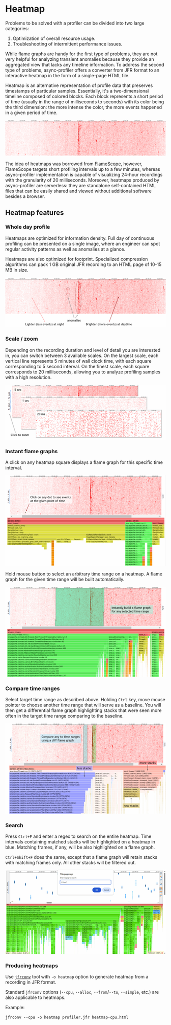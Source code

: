 # Heatmap

Problems to be solved with a profiler can be divided into two large categories:

1. Optimization of overall resource usage.
2. Troubleshooting of intermittent performance issues.

While flame graphs are handy for the first type of problems, they are not very helpful
for analyzing transient anomalies because they provide an aggregated view that lacks
any timeline information. To address the second type of problems, async-profiler offers
a converter from JFR format to an interactive heatmap in the form of a single-page HTML file.

Heatmap is an alternative representation of profile data that preserves timestamps
of particular samples. Essentially, it's a two-dimensional timeline composed of
colored blocks. Each block represents a short period of time (usually in the range of
milliseconds to seconds) with its color being the third dimension: the more intense
the color, the more events happened in a given period of time.

![](/.assets/images/heatmap.png)

The idea of heatmaps was borrowed from [FlameScope](https://github.com/Netflix/flamescope),
however, FlameScope targets short profiling intervals up to a few minutes, whereas
async-profiler implementation is capable of visualizing 24-hour recordings
with the granularity of 20 milliseconds. Moreover, heatmaps produced by async-profiler
are serverless: they are standalone self-contained HTML files that can be easily shared
and viewed without additional software besides a browser.

## Heatmap features

### Whole day profile

Heatmaps are optimized for information density. Full day of continuous profiling
can be presented on a single image, where an engineer can spot regular activity
patterns as well as anomalies at a glance.

Heatmaps are also optimized for footprint. Specialized compression algorithms
can pack 1 GB original JFR recording to an HTML page of 10-15 MB in size.

![](/.assets/images/heatmap1.png)

### Scale / zoom

Depending on the recording duration and level of detail you are interested in,
you can switch between 3 available scales. On the largest scale, each vertical line
represents 5 minutes of wall clock time, with each square corresponding to
5 second interval. On the finest scale, each square corresponds to 20 milliseconds,
allowing you to analyze profiling samples with a high resolution.

![](/.assets/images/heatmap2.png)

### Instant flame graphs

A click on any heatmap square displays a flame graph for this specific time interval.

![](/.assets/images/heatmap3.png)

Hold mouse button to select an arbitrary time range on a heatmap.
A flame graph for the given time range will be built automatically.

![](/.assets/images/heatmap4.png)

### Compare time ranges

Select target time range as described above. Holding `Ctrl` key,
move mouse pointer to choose another time range that will serve as a baseline.
You will then get a differential flame graph highlighting stacks
that were seen more often in the target time range comparing to the baseline.

![](/.assets/images/heatmap5.png)

### Search

Press `Ctrl+F` and enter a regex to search on the entire heatmap.
Time intervals containing matched stacks will be highlighted on a heatmap in blue.
Matching frames, if any, will be also highlighted on a flame graph.

`Ctrl+Shift+F` does the same, except that a flame graph will
retain stacks with matching frames only. All other stacks will be filtered out.

![](/.assets/images/heatmap6.png)

### Producing heatmaps

Use [`jfrconv`](ConverterUsage.md) tool with `-o heatmap` option
to generate heatmap from a recording in JFR format.

Standard `jfrconv` options (`--cpu`, `--alloc`, `--from`/`--to`, `--simple`, etc.)
are also applicable to heatmaps.

Example:

```
jfrconv --cpu -o heatmap profiler.jfr heatmap-cpu.html
```
